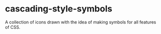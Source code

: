 # cascading-style-symbols
A collection of icons drawn with the idea of making symbols for all features of CSS.
